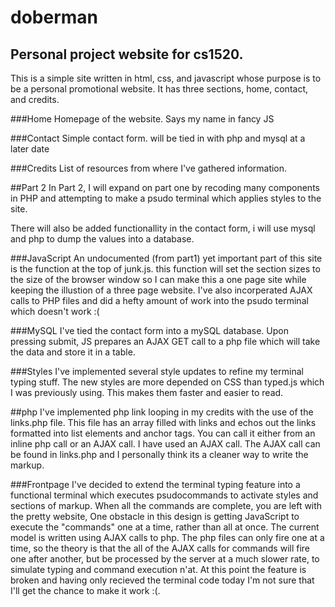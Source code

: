 # doberman
## Personal project website for cs1520. 
This is a simple site written in html, css, and javascript whose purpose is to be a personal promotional website. It has three sections, home, contact, and credits.

###Home
Homepage of the website. Says my name in fancy JS

###Contact
Simple contact form. will be tied in with php and mysql at a later date

###Credits
List of resources from where I've gathered information. 

##Part 2
In Part 2, I will expand on part one by recoding many components in PHP and attempting to make a psudo terminal which applies styles to the site. 

There will also be added functionallity in the contact form, i will use mysql and php to dump the values into a database.

###JavaScript
An undocumented (from part1) yet important part of this site is the function at the top of junk.js. this function will set the section sizes to the size of the browser window so I can make this a one page site while keeping the illustion of a three page website. I've also incorperated AJAX calls to PHP files and did a hefty amount of work into the psudo terminal which doesn't work :(

###MySQL
I've tied the contact form into a mySQL database. Upon pressing submit, JS prepares an AJAX GET call to a php file which will take the data and store it in a table. 

###Styles
I've implemented several style updates to refine my terminal typing stuff. The new styles are more depended on CSS than typed.js which I was previously using. This makes them faster and easier to read.
 
##php
I've implemented php link looping in my credits with the use of the links.php file. This file has an array filled with links and echos out the links formatted into list elements and anchor tags. You can call it either from an inline php call or an AJAX call. I have used an AJAX call. The AJAX call can be found in links.php and I personally think its a cleaner way to write the markup.
 
###Frontpage
I've decided to extend the terminal typing feature into a functional terminal which executes psudocommands to activate styles and sections of markup. When all the commands are complete, you are left with the pretty website, One obstacle in this design is getting JavaScript to execute the "commands" one at a time, rather than all at once. The current model is written using AJAX calls to php. The php files can only fire one at a time, so the theory is that the all of the AJAX calls for commands will fire one after another, but be processed by the server at a much slower rate, to simulate typing and command execution n'at. At this point the feature is broken and having only recieved the terminal code today I'm not sure that I'll get the chance to make it work :(. 
